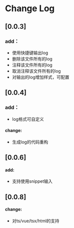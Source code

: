 # Change Log

## [0.0.3]
### add：
  - 使用快捷键输出log
  - 删除该文件所有的log
  - 注释该文件所有的log
  - 取消注释该文件所有的log
  - 对输出的log增加样式，可配置

## [0.0.4]
### add：
  - log格式可自定义
#### change: 

  - 生成log的代码重构

## [0.0.6]

#### add:

- 支持使用snippet输入

## [0.0.8]
#### change: 
- 对ts/vue/tsx/html的支持